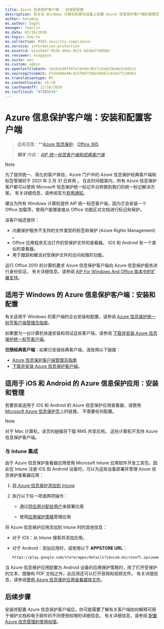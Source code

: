 ```yaml
---
title: Azure 信息保护客户端 - 安装和配置
description: 有关在 Windows 计算机和移动设备上部署 Azure 信息保护客户端的管理员信息。
author: batamig
ms.author: bagol
manager: rkarlin
ms.date: 03/16/2020
ms.topic: how-to
ms.collection: M365-security-compliance
ms.service: information-protection
ms.assetid: b1a19ae7-db26-40da-9e21-6620af3d0b02
ms.reviewer: esaggese
ms.suite: ems
ms.custom: admin
ms.openlocfilehash: 2da5d348f497a74e88c0bf11da023be6e3cb0152
ms.sourcegitcommit: efeb486e49c3e370d7fd8244687cd3de77cd8462
ms.translationtype: MT
ms.contentlocale: zh-CN
ms.lasthandoff: 12/16/2020
ms.locfileid: "97583534"
---
```

# <a name="azure-information-protection-client-installation-and-configuration-for-clients"></a>Azure 信息保护客户端：安装和配置客户端

>适用范围：**[Azure 信息保护](https://azure.microsoft.com/pricing/details/information-protection)、[Office 365](https://download.microsoft.com/download/E/C/F/ECF42E71-4EC0-48FF-AA00-577AC14D5B5C/Azure_Information_Protection_licensing_datasheet_EN-US.pdf)
>
>***相关** 内容： [AIP 统一标签客户端和经典客户端](faqs.md#whats-the-difference-between-the-azure-information-protection-classic-and-unified-labeling-clients)*

>[!NOTE]
> 为了提供统一、简化的客户体验，Azure 门户中的 Azure 信息保护经典客户端和标签管理将于 2021 年 3 月 31 日弃用   。 在此时间框架内，所有 Azure 信息保护客户都可以使用 Microsoft 信息保护统一标记平台转换到我们的统一标记解决方案。 有关详细信息，请参阅官方[弃用通知](https://aka.ms/aipclassicsunset)。

建议为所有 Windows 计算机提供 AIP 统一标签客户端，因为它会安装一个 Office 加载项，使用户能够直接从 Office 功能区对文档进行标记和保护。 

该客户端还提供：

- 内置保护服务不支持的文件类型的标签和保护 (Azure Rights Management) 。
- Office 应用程序无法打开的受保护文件的查看器。 IOS 和 Android 有一个类似的查看器。
- 用于跟踪和撤消对受保护文件的访问权限的功能。

运行 Office 2010 的计算机要求 Azure 信息保护客户端向 Azure 信息保护服务进行身份验证。 有关详细信息，请参阅 [AIP For Windows And Office 版本中的扩展支持](known-issues.md#aip-for-windows-and-office-versions-in-extended-support)。
## <a name="the-azure-information-protection-client-for-windows-installation-and-configuration"></a>适用于 Windows 的 Azure 信息保护客户端：安装和配置

有关适用于 Windows 的客户端的企业安装和配置，请参阅 [Azure 信息保护统一标签客户端管理员指南](./rms-client/clientv2-admin-guide.md)。

如果要为一台计算机快速安装和测试这些客户端，请参阅 [下载并安装 Azure 信息保护统一标签客户端](./rms-client/install-unifiedlabelingclient-app.md)。

**仅限经典客户端**：如果已安装经典客户端，请改用以下链接：

- [Azure 信息保护客户端管理员指南](./rms-client/client-admin-guide.md)
- [下载并安装 Azure 信息保护客户端](./rms-client/install-client-app.md)。

## <a name="the-azure-information-protection-app-for-ios-and-android-installation-and-management"></a>适用于 iOS 和 Android 的 Azure 信息保护应用：安装和管理

若要安装适用于 iOS 和 Android 的 Azure 信息保护应用查看器，请使用 [Microsoft Azure 信息保护页](https://go.microsoft.com/fwlink/?LinkId=303970)上的链接。 不需要任何配置。

> [!NOTE]
> 对于 Mac 计算机，该页的链接将下载 RMS 共享应用。 这些计算机不支持 Azure 信息保护客户端。

### <a name="integration-with-intune"></a>与 Intune 集成

由于 Azure 信息保护查看器应用使用 Microsoft Intune 应用软件开发工具包，因此在 Intune 注册 iOS 和 Android 设备时，可以为这些设备部署并管理 Azure 信息保护查看器应用：

1. [将 Azure 信息保护添加到 Intune](/intune/apps/apps-add)

2. 执行以下任一项或两项操作：

    - 通过[将应用分配给用户](/intune/apps/apps-deploy)来部署应用

    - 使用[应用保护策略](/intune/apps/app-protection-policies)管理应用

将 Azure 信息保护应用添加到 Intune 时的其他信息：

- 对于 iOS：从 Intune 搜索并添加应用。

- 对于 Android：添加应用时，请使用以下 **APPSTORE URL**：

    ```md
    https://play.google.com/store/apps/details?id=com.microsoft.ipviewer
    ```

当 Azure 信息保护应用配置为 Android 设备的应用保护策略时，除了打开受保护的文本、图像和 PDF 文档之外，此应用还可以打开音频和视频文件。 有关详细信息，请参阅[使用 Azure 信息保护应用查看媒体文件](/intune/fundamentals/end-user-mam-apps-android#view-media-files-with-the-azure-information-protection-app)。

## <a name="next-steps"></a>后续步骤

安装并配置 Azure 信息保护客户端后，你可能需要了解有关客户端如何解释可用于保护文档和电子邮件的不同使用权限的详细信息。 有关详细信息，请参阅 [配置 Azure 信息管理的使用权限](configure-usage-rights.md)。
